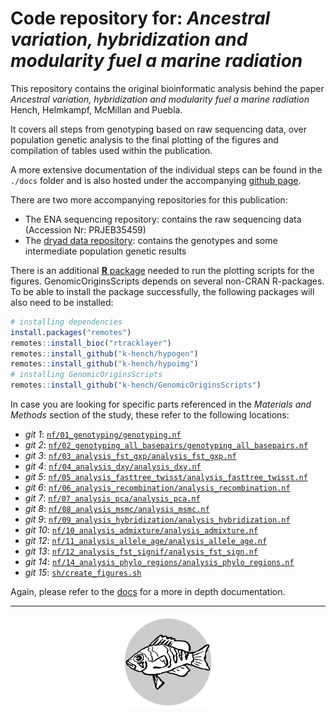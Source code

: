 # Code repository for: *Ancestral variation, hybridization and modularity fuel a marine radiation*

This repository contains the original bioinformatic analysis behind the paper *Ancestral variation, hybridization and modularity fuel a marine radiation* Hench, Helmkampf, McMillan and Puebla.

It covers all steps from genotyping based on raw sequencing data, over population genetic analysis to the final plotting of the figures and compilation of tables used within the publication.

A more extensive documentation of the individual steps can be found  in the `./docs` folder and is also hosted under the accompanying [github page](https://k-hench.github.io/hamlet_radiation/).

There are two more accompanying repositories for this publication:
- The ENA sequencing repository: contains the raw sequencing data (Accession Nr: PRJEB35459)
- The [dryad data repository](https://doi.org/10.5061/dryad.280gb5mmt): contains the genotypes and some intermediate population genetic results

There is an additional [**R** package](https://k-hench.github.io/GenomicOriginsScripts/) needed to run the plotting scripts for the figures.
GenomicOriginsScripts depends on several non-CRAN R-packages.
To be able to install the package successfully, the following packages will also need to be installed:

```r
# installing dependencies
install.packages("remotes")
remotes::install_bioc("rtracklayer")
remotes::install_github("k-hench/hypogen")
remotes::install_github("k-hench/hypoimg")
# installing GenomicOriginsScripts
remotes::install_github("k-hench/GenomicOriginsScripts")
```

In case you are looking for specific parts referenced in the *Materials and Methods* section of the study, these refer to the following locations:

- *git  1*: [`nf/01_genotyping/genotyping.nf`](https://github.com/k-hench/hamlet_radiation/blob/master/nf/01_genotyping/genotyping.nf)
- *git  2*: [`nf/02_genotyping_all_basepairs/genotyping_all_basepairs.nf`](https://github.com/k-hench/hamlet_radiation/blob/master/nf/02_genotyping_all_basepairs/genotyping_all_basepairs.nf)
- *git  3*: [`nf/03_analysis_fst_gxp/analysis_fst_gxp.nf`](https://github.com/k-hench/hamlet_radiation/blob/master/nf/03_analysis_fst_gxp/analysis_fst_gxp.nf)
- *git  4*: [`nf/04_analysis_dxy/analysis_dxy.nf`](https://github.com/k-hench/hamlet_radiation/blob/master/nf/04_analysis_dxy/analysis_dxy.nf)
- *git  5*: [`nf/05_analysis_fasttree_twisst/analysis_fasttree_twisst.nf`](https://github.com/k-hench/hamlet_radiation/blob/master/nf/05_analysis_fasttree_twisst/analysis_fasttree_twisst.nf)
- *git  6*: [`nf/06_analysis_recombination/analysis_recombination.nf`](https://github.com/k-hench/hamlet_radiation/blob/master/nf/06_analysis_recombination/analysis_recombination.nf)
- *git  7*: [`nf/07_analysis_pca/analysis_pca.nf`](https://github.com/k-hench/hamlet_radiation/blob/master/nf/07_analysis_pca/analysis_pca.nf)
- *git  8*: [`nf/08_analysis_msmc/analysis_msmc.nf`](https://github.com/k-hench/hamlet_radiation/blob/master/nf/08_analysis_msmc/analysis_msmc.nf)
- *git  9*: [`nf/09_analysis_hybridization/analysis_hybridization.nf`](https://github.com/k-hench/hamlet_radiation/blob/master/nf/09_analysis_hybridization/analysis_hybridization.nf)
- *git 10*: [`nf/10_analysis_admixture/analysis_admixture.nf`](https://github.com/k-hench/hamlet_radiation/blob/master/nf/10_analysis_admixture/analysis_admixture.nf)
- *git 12*: [`nf/11_analysis_allele_age/analysis_allele_age.nf`](https://github.com/k-hench/hamlet_radiation/blob/master/nf/11_analysis_allele_age/analysis_allele_age.nf)
- *git 13*: [`nf/12_analysis_fst_signif/analysis_fst_sign.nf`](https://github.com/k-hench/hamlet_radiation/blob/master/nf/12_analysis_fst_signif/analysis_fst_sign.nf)
- *git 14*: [`nf/14_analysis_phylo_regions/analysis_phylo_regions.nf`](https://github.com/k-hench/hamlet_radiation/blob/master/nf/14_analysis_phylo_regions/analysis_phylo_regions.nf)
- *git 15*: [`sh/create_figures.sh`](https://github.com/k-hench/hamlet_radiation/blob/master/sh/create_figures.sh)

Again, please refer to the [docs]() for a more in depth documentation.

---

<p align="center"><img src="logo.svg" alt="logo" width="150"/></p>
